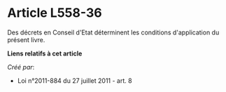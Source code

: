 # Article L558-36

Des décrets en Conseil d'Etat déterminent les conditions d'application du présent livre.

**Liens relatifs à cet article**

_Créé par_:

  - Loi n°2011-884 du 27 juillet 2011 - art. 8
